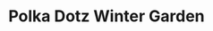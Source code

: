 ---
title: "Polka Dotz Winter Garden"
url: /winter-garden/polka-dotz-winter-garden/
shop: jewelry
---